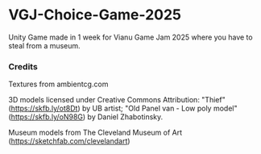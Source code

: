# VGJ-Choice-Game-2025
Unity Game made in 1 week for Vianu Game Jam 2025 where you have to steal from a museum.


### Credits

Textures from ambientcg.com

3D models licensed under Creative Commons Attribution:
"Thief" (https://skfb.ly/ot8Dt) by UB artist;
"Old Panel van - Low poly model" (https://skfb.ly/oN98G) by Daniel Zhabotinsky.

Museum models from The Cleveland Museum of Art (https://sketchfab.com/clevelandart)